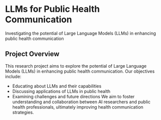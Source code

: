 # LLMs for Public Health Communication

Investigating the potential of Large Language Models (LLMs) in enhancing public health communication

## Project Overview

This research project aims to explore the potential of Large Language Models (LLMs) in enhancing public health communication. Our objectives include:
- Educating about LLMs and their capabilities
- Discussing applications of LLMs in public health
- Examining challenges and future directions
We aim to foster understanding and collaboration between AI researchers and public health professionals, ultimately improving health communication strategies.
